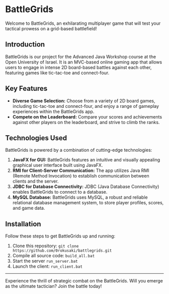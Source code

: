 # BattleGrids

Welcome to BattleGrids, an exhilarating multiplayer game that will test your tactical prowess on a grid-based battlefield!

## Introduction

BattleGrids is our project for the Advanced Java Workshop course at the Open University of Israel. 
It is an MVC-based online gaming app that allows users to engage in intense 2D board-based battles against each other, 
featuring games like tic-tac-toe and connect-four.

## Key Features

- **Diverse Game Selection:** Choose from a variety of 2D board games, including tic-tac-toe and connect-four, and enjoy a range of gameplay experiences within the BattleGrids app.
- **Compete on the Leaderboard:** Compare your scores and achievements against other players on the leaderboard, and strive to climb the ranks.

## Technologies Used

BattleGrids is powered by a combination of cutting-edge technologies:

1. **JavaFX for GUI:** BattleGrids features an intuitive and visually appealing graphical user interface built using JavaFX.
2. **RMI for Client-Server Communication:** The app utilizes Java RMI (Remote Method Invocation) to establish communication between clients and the server.
3. **JDBC for Database Connectivity:** JDBC (Java Database Connectivity) enables BattleGrids to connect to a database.
4. **MySQL Database:** BattleGrids uses MySQL, a robust and reliable relational database management system, to store player profiles, scores, and game data.

## Installation

Follow these steps to get BattleGrids up and running:

1. Clone this repository: `git clone https://github.com/0rokusaki/battlegrids.git`
2. Compile all source code: `build_all.bat`
3. Start the server `run_server.bat`
4. Launch the client: `run_client.bat`

---

Experience the thrill of strategic combat on the BattleGrids. Will you emerge as the ultimate tactician? Join the battle today!
